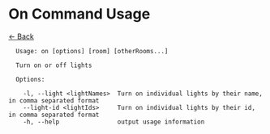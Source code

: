 # On Command Usage

[<- Back](../../README.md)

```text
  Usage: on [options] [room] [otherRooms...]

  Turn on or off lights

  Options:

    -l, --light <lightNames>  Turn on individual lights by their name, in comma separated format
    --light-id <lightIds>     Turn on individual lights by their id, in comma separated format
    -h, --help                output usage information


```